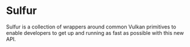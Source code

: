 # Sulfur

Sulfur is a collection of wrappers around common Vulkan primitives to enable developers to get up and running
as fast as possible with this new API.
